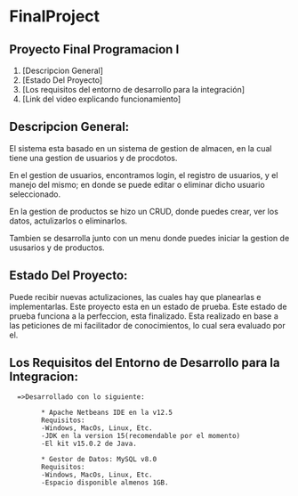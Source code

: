 # FinalProject
## Proyecto Final Programacion I 
1. [Descripcion General]
2. [Estado Del Proyecto]
3. [Los requisitos del entorno de desarrollo para la integración]
4. [Link del video explicando funcionamiento]

## Descripcion General:

El sistema esta basado en un sistema de gestion de almacen, en la cual tiene una gestion de usuarios y de procdotos.

En el gestion de usuarios, encontramos login, el registro de usuarios, y el manejo del mismo; en donde se puede editar o eliminar  dicho usuario seleccionado.

En la gestion de productos se hizo un CRUD, donde puedes crear, ver los datos, actulizarlos o eliminarlos. 

Tambien se desarrolla junto con un menu donde puedes iniciar la gestion de ususarios y de productos. 

## Estado Del Proyecto:

Puede recibir nuevas actulizaciones, las cuales hay que planearlas e implementarlas. Este proyecto esta en un estado de prueba. 
Este estado de prueba funciona a la perfeccion, esta finalizado. Esta realizado en base a las peticiones de mi facilitador de 
conocimientos, lo cual sera evaluado por el.

## Los Requisitos del Entorno de Desarrollo para la Integracion:

      =>Desarrollado con lo siguiente:

            * Apache Netbeans IDE en la v12.5
            Requisitos:
            -Windows, MacOs, Linux, Etc.
            -JDK en la version 15(recomendable por el momento)
            -El kit v15.0.2 de Java.

            * Gestor de Datos: MySQL v8.0
            Requisitos:
            -Windows, MacOs, Linux, Etc.
            -Espacio disponible almenos 1GB.

